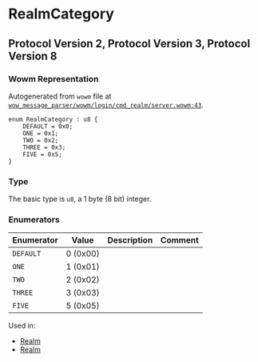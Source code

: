 # RealmCategory

## Protocol Version 2, Protocol Version 3, Protocol Version 8

### Wowm Representation

Autogenerated from `wowm` file at [`wow_message_parser/wowm/login/cmd_realm/server.wowm:43`](https://github.com/gtker/wow_messages/tree/main/wow_message_parser/wowm/login/cmd_realm/server.wowm#L43).

```rust,ignore
enum RealmCategory : u8 {
    DEFAULT = 0x0;
    ONE = 0x1;
    TWO = 0x2;
    THREE = 0x3;
    FIVE = 0x5;
}
```
### Type
The basic type is `u8`, a 1 byte (8 bit) integer.
### Enumerators
| Enumerator | Value  | Description | Comment |
| --------- | -------- | ----------- | ------- |
| `DEFAULT` | 0 (0x00) |  |  |
| `ONE` | 1 (0x01) |  |  |
| `TWO` | 2 (0x02) |  |  |
| `THREE` | 3 (0x03) |  |  |
| `FIVE` | 5 (0x05) |  |  |

Used in:
* [Realm](realm.md)
* [Realm](realm.md)

